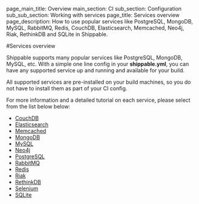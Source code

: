 page_main_title: Overview
main_section: CI
sub_section: Configuration
sub_sub_section: Working with services
page_title: Services overview
page_description: How to use popular services like PostgreSQL, MongoDB, MySQL, RabbitMQ, Redis, CouchDB, Elasticsearch, Memcached, Neo4j, Riak, RethinkDB and SQLite in Shippable.

#Services overview

Shippable supports many popular services like PostgreSQL, MongoDB, MySQL, etc. With a simple one line config in your **shippable.yml**, you can have any supported service up and running and available for your build.

All supported services are pre-installed on your build machines, so you do not have to install them as part of your CI config.

For more information and a detailed tutorial on each service, please select from the list below below:

-  [CouchDB](couchdb/)
-  [Elasticsearch](elasticsearch/)
-  [Memcached](memcached/)
-  [MongoDB](mongodb/)
-  [MySQL](mysql/)
-  [Neo4j](neo4j/)
-  [PostgreSQL](postgresql/)
-  [RabbitMQ](rabbitmq/)
-  [Redis](redis/)
-  [Riak](riak/)
-  [RethinkDB](rethinkdb/)
-  [Selenium](selenium/)
-  [SQLite](sqlite/)
